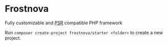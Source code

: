 # Frostnova
Fully customizable and [PSR](https://www.php-fig.org) compatible PHP framework

Run `composer create-project frostnova/starter <folder>` to create a new project.
